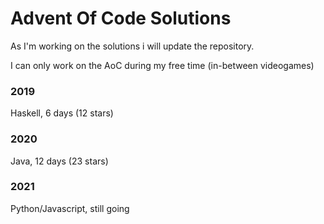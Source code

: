 # Advent Of Code Solutions

As I'm working on the solutions i will update the repository.

I can only work on the AoC during my free time (in-between videogames)

### 2019
Haskell, 6 days (12 stars)

### 2020
Java, 12 days (23 stars)

### 2021
Python/Javascript, still going